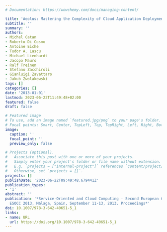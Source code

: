 ```yaml
---
# Documentation: https://wowchemy.com/docs/managing-content/

title: 'Aeolus: Mastering the Complexity of Cloud Application Deployment'
subtitle: ''
summary: ''
authors:
- Michel Catan
- Roberto Di Cosmo
- Antoine Eiche
- Tudor A. Lascu
- Michael Lienhardt
- Jacopo Mauro
- Ralf Treinen
- Stefano Zacchiroli
- Gianluigi Zavattaro
- Jakub Zwolakowski
tags: []
categories: []
date: '2013-01-01'
lastmod: 2023-06-22T11:49:48+02:00
featured: false
draft: false

# Featured image
# To use, add an image named `featured.jpg/png` to your page's folder.
# Focal points: Smart, Center, TopLeft, Top, TopRight, Left, Right, BottomLeft, Bottom, BottomRight.
image:
  caption: ''
  focal_point: ''
  preview_only: false

# Projects (optional).
#   Associate this post with one or more of your projects.
#   Simply enter your project's folder or file name without extension.
#   E.g. `projects = ["internal-project"]` references `content/project/deep-learning/index.md`.
#   Otherwise, set `projects = []`.
projects: []
publishDate: '2023-06-22T09:49:48.679441Z'
publication_types:
- '1'
abstract: ''
publication: '*Service-Oriented and Cloud Computing - Second European Conference,
  ESOCC 2013, Málaga, Spain, September 11-13, 2013. Proceedings*'
doi: 10.1007/978-3-642-40651-5_1
links:
- name: URL
  url: https://doi.org/10.1007/978-3-642-40651-5_1
---
```

